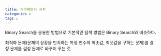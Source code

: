 ```yaml
---
title: 파라메트릭 서치
categories : 
tags : 
---
```


Binary Search를 응용한 방법으로 기본적인 탐색 방법은 Binary Search와 비슷하다.

최적화 문제(문제의 상황을 만족하는 특정 변수의 최솟값, 최댓값을 구하는 문제)를 결정 문제를 결정 문제로 바꾸어 푸는 것